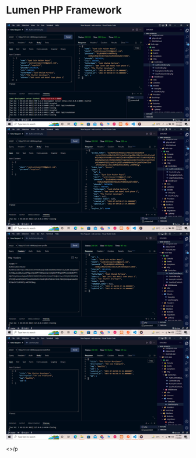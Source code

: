 # Lumen PHP Framework
<p>
<img src="images/addinguser.PNG">

<img src="images/login.PNG">
<img src="images/getUser.PNG">
<img src="images/userpost.PNG">

<>/p
